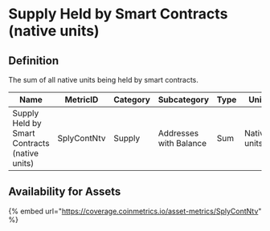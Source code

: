 # Supply Held by Smart Contracts (native units)

## Definition

The sum of all native units being held by smart contracts.

| Name                                          | MetricID    | Category | Subcategory            | Type | Unit         | Interval |
| --------------------------------------------- | ----------- | -------- | ---------------------- | ---- | ------------ | -------- |
| Supply Held by Smart Contracts (native units) | SplyContNtv | Supply   | Addresses with Balance | Sum  | Native units | 1 day    |

## Availability for Assets

{% embed url="https://coverage.coinmetrics.io/asset-metrics/SplyContNtv" %}
